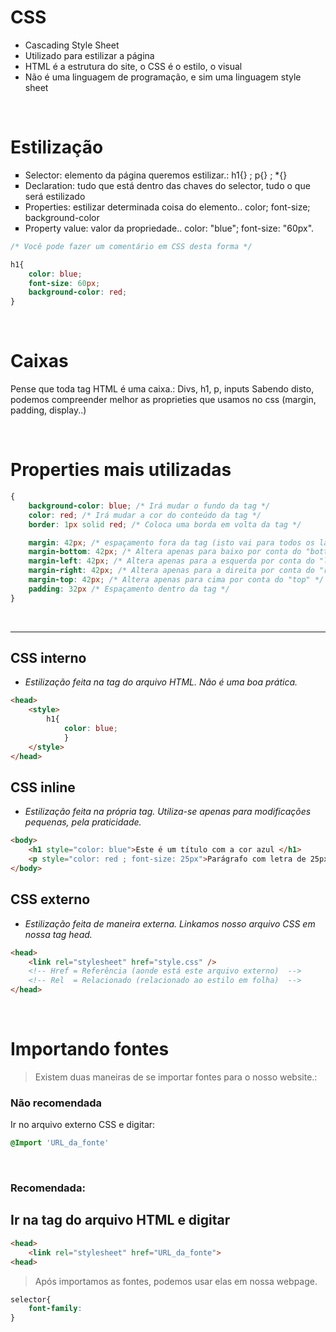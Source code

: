 # CSS
* Cascading Style Sheet 
* Utilizado para estilizar a página 
* HTML é a estrutura do site, o CSS é o estilo, o visual
* Não é uma linguagem de programação, e sim uma linguagem style sheet

</br>

# Estilização
<ul type="square">
<li> Selector: elemento da página queremos estilizar.: h1{} ; p{} ; *{} </li>
<li> Declaration: tudo que está dentro das chaves do selector, tudo o que será estilizado </li>
<li> Properties: estilizar determinada coisa do elemento.. color; font-size; background-color  </li>
<li> Property value: valor da propriedade.. color: "blue"; font-size: "60px". </li>
</ul>

```css  
/* Você pode fazer um comentário em CSS desta forma */ 

h1{ 
    color: blue;
    font-size: 60px;
    background-color: red; 
}
``` 

</br>

# Caixas
Pense que toda tag HTML é uma caixa.: Divs, h1, p, inputs
Sabendo disto, podemos compreender melhor as proprieties que usamos no css (margin, padding, display..)

</br>

# Properties mais utilizadas 
```css 
{ 
    background-color: blue; /* Irá mudar o fundo da tag */ 
    color: red; /* Irá mudar a cor do conteúdo da tag */
    border: 1px solid red; /* Coloca uma borda em volta da tag */ 

    margin: 42px; /* espaçamento fora da tag (isto vai para todos os lados) */
    margin-bottom: 42px; /* Altera apenas para baixo por conta do "bottom" */ 
    margin-left: 42px; /* Altera apenas para a esquerda por conta do "left"  */
    margin-right: 42px; /* Altera apenas para a direita por conta do "right" */ 
    margin-top: 42px; /* Altera apenas para cima por conta do "top" */
    padding: 32px /* Espaçamento dentro da tag */
}
```
</br>

________________________________________________________________________________________________________________

## CSS interno
- _Estilização feita na tag <head> do arquivo HTML. Não é uma boa prática._
```html 
<head>
    <style>
        h1{
            color: blue; 
            }
    </style>
</head>
```

## CSS inline 
- _Estilização feita na própria tag. Utiliza-se apenas para modificações pequenas, pela praticidade._
```html
<body>
    <h1 style="color: blue">Este é um título com a cor azul </h1>
    <p style="color: red ; font-size: 25px">Parágrafo com letra de 25px da cor vermelha </p>
</body>
```

## CSS externo 
- _Estilização feita de maneira externa. Linkamos nosso arquivo CSS em nossa tag head._
```html
<head>
    <link rel="stylesheet" href="style.css" />
    <!-- Href = Referência (aonde está este arquivo externo)  -->
    <!-- Rel  = Relacionado (relacionado ao estilo em folha)  -->
</head>
```

</br>

# Importando fontes
> Existem duas maneiras de se importar fontes para o nosso website.:

### Não recomendada
Ir no arquivo externo CSS e digitar: 
```css
@Import 'URL_da_fonte'
```

</br>

### Recomendada:  
## Ir na tag <head> do arquivo HTML e digitar
```html
<head>
    <link rel="stylesheet" href="URL_da_fonte">
<head>
```

>Após importamos as fontes, podemos usar elas em nossa webpage. 
```css
selector{ 
    font-family:
}
```